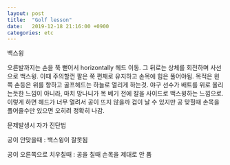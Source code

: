 ```yaml
---
layout: post
title:  "Golf lesson"
date:   2019-12-18 21:16:00 +0900
categories: etc
---
```

백스윙

오른발까지는 손을 쭉 뻗어서 horizontally 헤드 이동. 그 뒤로는 상체를 회전하며 사선으로 백스윙. 이때 주의할껀 팔은 쭉 편채로 유지하고 손목에 힘은 풀어야됨. 목적은 왼쪽 손등은 위를 향하고 골프헤드는 하늘로 열리게 하는것. 야구 선수가 배트를 위로 올리는듯한 느낌이 아니라, 마치 망나니가 목 베기 전에 칼을 사이드로 백스윙하는 느낌으로. 이렇게 하면 헤드가 너무 열려서 공이 뜨지 않을까 겁이 날 수 있지만 공 맞힐때 손목을 풀어줄수만 있으면 오히려 정확히 나감. 

문제발생시 자가 진단법

공이 안맞을때 : 백스윙이 잘못됨

공이 오른쪽으로 치우칠때 : 공을 칠때 손목을 제대로 안 품
